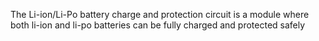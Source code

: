 The Li-ion/Li-Po battery charge and protection circuit is a module where both li-ion and li-po batteries can be fully charged and protected safely
